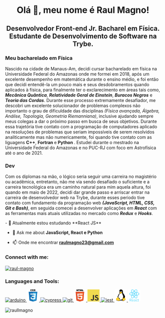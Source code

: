 <h1 align="center">Olá 👋, meu nome é Raul Magno!</h1>
<h2 align="center">Desenvolvedor Front-end Jr. Bacharel em Física. Estudante de Desenvolvimento de Software na Trybe.</h2>

<h3> Meu bacharelado em Física </h3>
<p>
  Nascido na cidade de Manaus-Am, decidi cursar bacharelado em física na Universidade Federal do Amazonas onde me formei em  2018, após um excelente desempenho em matemática durante o ensino médio, e foi então que decidi entendê-la um pouco mais e seus desdobramentos quando aplicados à física, para finalmente ter o exclarecimento em áreas tais como, <i><b>Mecânica Quântica</b></i>, <i><b>Relatividade Geral de Einstein</b></i>, <i><b>Buracos Negros</b></i> e <i><b>Teoria das Cordas</b></i>. Durante esse processo extremamente desafiador, me descobri um excelente solucionador de problemas complexos não importanto o grau de dificuldade das disciplinas <i>(Física avançada, Álgebra, Análise, Topologia, Geometria Riemanniana)</i>, inclusive ajudando sempre meus colegas a dar o próximo passo em busca de seus objetivos.
 Durante essa trajetória tive contato com a programação de computadores aplicado na resoluções de problemas que seriam impossíveis de serem resolvidos analiticamente mas não numericamente, foi quando tive contato com as liguagens <strong>C++</strong>, <strong>Fortran </strong> e <strong>Python </strong>. Estudei durante o mestrado na Universidade Federal do Amazonas e no PUC-RJ com foco em Astrofísica até o ano de 2021.
</p>

<h3> Dev </h3>
<p>
  Com os diplomas na mão, o lógico seria seguir uma carreira no magistério ou acadêmica, entretanto, não me via sendo desafiado o suficiente e a carreira tecnológica era um caminho natural para mim aquela altura, foi quando em maio de 2022, decidi dar grande passo e arriscar entrar na carreira de desenvolvedor web na Trybe, durante esses periodo tive contato com fundamento da programação web <i><b>(JavaScript, HTML, CSS, Git e Bash)</b></i>, em seguida comecei a desenvolver aplicações em <i><b>React</b></i> com as ferramentas mais atuais utilizadas no mercado como <i><b>Redux</b></i> e <i><b>Hooks</b></i>.
</p>
- 🌱 Atualmente estou estudando **React JS**

- 💬 Ask me about **JavaScript, React e Python**

- 📫 Onde me encontrar **raulmagno23@gmail.com**

<h3 align="left">Connect with me:</h3>
<p align="left">
<a href="https://linkedin.com/in/raul-magno" target="blank"><img align="center" src="https://raw.githubusercontent.com/rahuldkjain/github-profile-readme-generator/master/src/images/icons/Social/linked-in-alt.svg" alt="raul-magno" height="30" width="40" /></a>
</p>

<h3 align="left">Languages and Tools:</h3>
<p align="left"> <a href="https://www.arduino.cc/" target="_blank" rel="noreferrer"> <img src="https://cdn.worldvectorlogo.com/logos/arduino-1.svg" alt="arduino" width="40" height="40"/> </a> <a href="https://www.w3schools.com/css/" target="_blank" rel="noreferrer"> <img src="https://raw.githubusercontent.com/devicons/devicon/master/icons/css3/css3-original-wordmark.svg" alt="css3" width="40" height="40"/> </a> <a href="https://www.cypress.io" target="_blank" rel="noreferrer"> <img src="https://raw.githubusercontent.com/simple-icons/simple-icons/6e46ec1fc23b60c8fd0d2f2ff46db82e16dbd75f/icons/cypress.svg" alt="cypress" width="40" height="40"/> </a> <a href="https://git-scm.com/" target="_blank" rel="noreferrer"> <img src="https://www.vectorlogo.zone/logos/git-scm/git-scm-icon.svg" alt="git" width="40" height="40"/> </a> <a href="https://www.w3.org/html/" target="_blank" rel="noreferrer"> <img src="https://raw.githubusercontent.com/devicons/devicon/master/icons/html5/html5-original-wordmark.svg" alt="html5" width="40" height="40"/> </a> <a href="https://developer.mozilla.org/en-US/docs/Web/JavaScript" target="_blank" rel="noreferrer"> <img src="https://raw.githubusercontent.com/devicons/devicon/master/icons/javascript/javascript-original.svg" alt="javascript" width="40" height="40"/> </a> <a href="https://jestjs.io" target="_blank" rel="noreferrer"> <img src="https://www.vectorlogo.zone/logos/jestjsio/jestjsio-icon.svg" alt="jest" width="40" height="40"/> </a> <a href="https://www.linux.org/" target="_blank" rel="noreferrer"> <img src="https://raw.githubusercontent.com/devicons/devicon/master/icons/linux/linux-original.svg" alt="linux" width="40" height="40"/> </a> <a href="https://reactjs.org/" target="_blank" rel="noreferrer"> <img src="https://raw.githubusercontent.com/devicons/devicon/master/icons/react/react-original-wordmark.svg" alt="react" width="40" height="40"/> </a> </p>

<p><img align="center" src="https://github-readme-stats.vercel.app/api/top-langs?username=raullmagno&show_icons=true&locale=en&layout=compact" alt="raullmagno" /></p>
